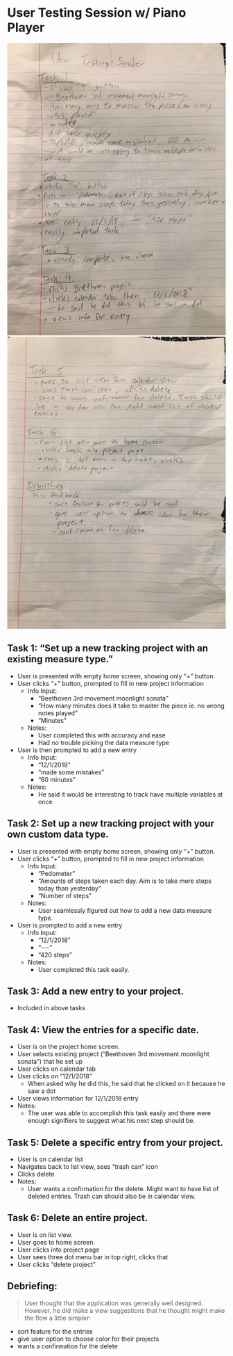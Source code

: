 # User Testing Session w/ Piano Player

  ![Notes: Page 1](IMG_2944.JPG)
  ![Notes: Page 2](IMG_2945.JPG)

## Task 1: “Set up a new tracking project with an existing measure type.”
- User is presented with empty home screen, showing only “+” button.
- User clicks “+” button, prompted to fill in new project information
  - Info Input:
    - “Beethoven 3rd movement moonlight sonata”
    - “How many minutes does it take to master the piece ie. no wrong notes played”
    - “Minutes”
  - Notes:
    - User completed this with accuracy and ease
    - Had no trouble picking the data measure type
- User is then prompted to add a new entry
  - Info Input:
    - “12/1/2018”
    - “made some mistakes”
    - “60 minutes”
  - Notes:
    - He said it would be interesting to track have multiple variables at once


## Task 2: Set up a new tracking project with your own custom data type.
- User is presented with empty home screen, showing only “+” button.
- User clicks “+” button, prompted to fill in new project information
  - Info Input:
    - “Pedometer”
    - “Amounts of steps taken each day. Aim is to take more steps today than yesterday”
    - “Number of steps”
  - Notes:
    - User seamlessly figured out how to add a new data measure type.
- User is prompted to add a new entry
  - Info Input:
    - “12/1/2018”
    - “---”
    - “420 steps”
  - Notes:
    - User completed this task easily.


## Task 3: Add a new entry to your project.
- Included in above tasks


## Task 4: View the entries for a specific date.
- User is on the project home screen.
- User selects existing project (“Beethoven 3rd movement moonlight sonata”) that he set up
- User clicks on calendar tab
- User clicks on “12/1/2018”
  - When asked why he did this, he said that he clicked on it because he saw a dot
- User views information for 12/1/2018 entry
- Notes:
  - The user was able to accomplish this task easily and there were enough signifiers to suggest what his next step should be.


## Task 5: Delete a specific entry from your project.
- User is on calendar list
- Navigates back to list view, sees “trash can” icon
- Clicks delete
- Notes:
  - User wants a confirmation for the delete. Might want to have list of deleted entries. Trash can should also be in calendar view.


## Task 6: Delete an entire project.
- User is on list view.
- User goes to home screen.
- User clicks into project page
- User sees three dot menu bar in top right, clicks that
- User clicks “delete project”

## Debriefing:
> User thought that the application was generally well designed. However, he did make a view suggestions that he thought might make the flow a little simpler:
  - sort feature for the entries
  - give user option to choose color for their projects
  - wants a confirmation for the delete
